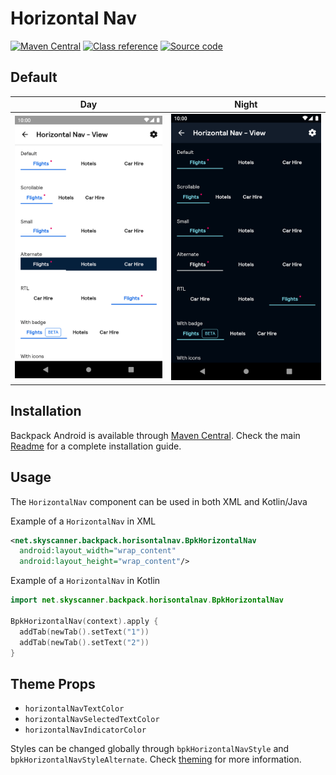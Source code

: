 # Horizontal Nav

[![Maven Central](https://img.shields.io/maven-central/v/net.skyscanner.backpack/backpack-android)](https://search.maven.org/artifact/net.skyscanner.backpack/backpack-android)
[![Class reference](https://img.shields.io/badge/Class%20reference-Android-blue)](https://backpack.github.io/android/Backpack/net.skyscanner.backpack.horisontalnav)
[![Source code](https://img.shields.io/badge/Source%20code-GitHub-lightgrey)](https://github.com/Skyscanner/backpack-android/tree/main/Backpack/src/main/java/net/skyscanner/backpack/horisontalnav)

## Default

| Day | Night |
| --- | --- |
| <img src="https://raw.githubusercontent.com/Skyscanner/backpack-android/main/docs/view/HorizontalNav/screenshots/default.png" alt="HorizontalNav component" width="375" /> |<img src="https://raw.githubusercontent.com/Skyscanner/backpack-android/main/docs/view/HorizontalNav/screenshots/default_dm.png" alt="HorizontalNav component - dark mode" width="375" /> |

## Installation

Backpack Android is available through [Maven Central](https://search.maven.org/artifact/net.skyscanner.backpack/backpack-android). Check the main [Readme](https://github.com/skyscanner/backpack-android#installation) for a complete installation guide.

## Usage

The `HorizontalNav` component can be used in both XML and Kotlin/Java

Example of a `HorizontalNav` in XML

```xml
<net.skyscanner.backpack.horisontalnav.BpkHorizontalNav
  android:layout_width="wrap_content"
  android:layout_height="wrap_content"/>
```

Example of a `HorizontalNav` in Kotlin

```Kotlin
import net.skyscanner.backpack.horisontalnav.BpkHorizontalNav

BpkHorizontalNav(context).apply {
  addTab(newTab().setText("1"))
  addTab(newTab().setText("2"))
}
```

## Theme Props

- `horizontalNavTextColor`
- `horizontalNavSelectedTextColor`
- `horizontalNavIndicatorColor`

Styles can be changed globally through `bpkHorizontalNavStyle` and `bpkHorizontalNavStyleAlternate`. Check [theming](https://github.com/Skyscanner/backpack-android/blob/main/docs/view/THEMING.md) for more information.
